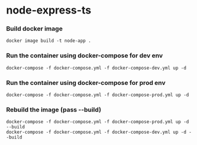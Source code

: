 # node-express-ts

### Build docker image

```docker
docker image build -t node-app .
```
### Run the container using docker-compose for dev env

```docker
docker-compose -f docker-compose.yml -f docker-compose-dev.yml up -d
```

### Run the container using docker-compose for prod env

```docker
docker-compose -f docker-compose.yml -f docker-compose-prod.yml up -d
```

### Rebuild the image (pass --build)

```docker 
docker-compose -f docker-compose.yml -f docker-compose-prod.yml up -d --build
docker-compose -f docker-compose.yml -f docker-compose-dev.yml up -d --build
```
